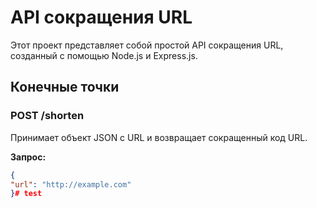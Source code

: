 # API сокращения URL

Этот проект представляет собой простой API сокращения URL, созданный с помощью Node.js и Express.js.

## Конечные точки

### POST /shorten
Принимает объект JSON с URL и возвращает сокращенный код URL.

**Запрос:**
```json
{
"url": "http://example.com"
}# test
